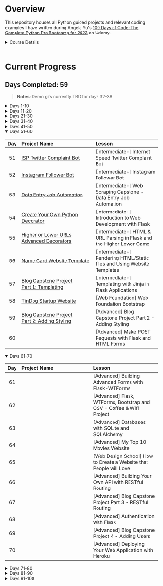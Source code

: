 # Overview

This repository houses all Python guided projects and relevant coding examples I have written during Angela Yu's [100 Days of Code: The Complete Python Pro Bootcamp for 2023](https://www.udemy.com/course/100-days-of-code/) on Udemy.

<details><summary>Course Details</summary>

>The course aims to fulfill the following learning objectives:
>- Master the Python programming language by building 100 unique projects over 100 days
>- Learn automation, game, app and web development, data science and machine learning all using Python.
>- Be able to program in Python professionally
>- Learn Selenium, Beautiful Soup, Request, Flask, Pandas, NumPy, Scikit Learn, Plotly, and Matplotlib
>- Create a portfolio of 100 Python projects to apply for developer jobs
>- Be able to build fully fledged websites and web apps with Python
>- Be able to use Python for data science and machine learning
>- Build games like Blackjack, Pong and Snake using Python
>- Build GUIs and Desktop applications with Python
</details>
<br>

# Current Progress
## Days Completed: 59

>**Notes**:
>Demo gifs currently TBD for days 32-38

<details><summary>Days 1-10</summary>

| Day | <div style="width:220px">Project Name</div> | Lesson |
| :--: | :-- | :-- |
| 1 | [Band Name Generator](https://github.com/marilynyi/100-days-of-code-python/tree/main/days-01-10/day-01/band-name-generator) | [Beginner] Working with Variables in Python to Manage Data |
| 2 | [Tip Calculator](https://github.com/marilynyi/100-days-of-code-python/tree/main/days-01-10/day-02/tip-calculator) | [Beginner] Understanding Data Types and How to Manipulate Strings |
| 3 | [Treasure Island](https://github.com/marilynyi/100-days-of-code-python/tree/main/days-01-10/day-03/treasure-island) | [Beginner] Control Flow and Logical Operators |
| 4 | [Rock, Paper, Scissors](https://github.com/marilynyi/100-days-of-code-python/tree/main/days-01-10/day-04/rock-paper-scissors) | [Beginner] Randomization and Python Lists |
| 5 | [Password Generator](https://github.com/marilynyi/100-days-of-code-python/tree/main/days-01-10/day-05/password-generator) | [Beginner] Python Loops |
| 6 | [Karel Hurdles](https://github.com/marilynyi/100-days-of-code-python/tree/main/days-01-10/day-06/karel-hurdles) | [Beginner] Python Functions & Karel |
| 7 | [Hangman](https://github.com/marilynyi/100-days-of-code-python/tree/main/days-01-10/day-07/hangman) | [Beginner] Hangman |
| 8 | [Caesar Cipher](https://github.com/marilynyi/100-days-of-code-python/tree/main/days-01-10/day-08/caesar-cipher) | [Beginner] Function Parameters & Caesar Cipher |
| 9 | [Blind Auction](https://github.com/marilynyi/100-days-of-code-python/tree/main/days-01-10/day-09/blind-auction) | [Beginner] Dictionaries, Nesting and the Secret Auction |
| 10 | [Calculator](https://github.com/marilynyi/100-days-of-code-python/tree/main/days-01-10/day-10/calculator) | [Beginner] Functions with Outputs |
</details>
<details><summary>Days 11-20</summary>

| Day | <div style="width:220px">Project Name</div> | Lesson |
| :--: | :-- | :-- |
| 11 | [Blackjack Capstone](https://github.com/marilynyi/100-days-of-code-python/tree/main/days-11-20/day-11/blackjack-capstone) | [Beginner] The Blackjack Capstone Project | 
| 12 | [Guess the Number](https://github.com/marilynyi/100-days-of-code-python/tree/main/days-11-20/day-12/guess-the-number) | [Beginner] Scope & Number Guessing Game | 
| 13 | No project | [Beginner] Debugging: How to Find and Fix Errors in your Code | 
| 14 | [Higher-Lower Game](https://github.com/marilynyi/100-days-of-code-python/tree/main/days-11-20/day-14/higher-lower-game) | [Beginner] Higher Lower Game Project | 
| 15 | [Coffee Machine (no OOP)](https://github.com/marilynyi/100-days-of-code-python/tree/main/days-11-20/day-15/coffee-machine)| [Intermediate] Local Development Environment Setup & the Coffee Machine |
| 16 | [Coffee Machine (w/ OOP)](https://github.com/marilynyi/100-days-of-code-python/tree/main/days-11-20/day-16/coffee-machine) | [Intermediate] Object Oriented Programming (OOP) | 
| 17 | [Quiz Brain Game](https://github.com/marilynyi/100-days-of-code-python/tree/main/days-11-20/day-17/quiz-brain) | [Intermediate] The Quiz Project & the Benefits of OOP | 
| 18 | [Hirst Painting](https://github.com/marilynyi/100-days-of-code-python/tree/main/days-11-20/day-18/hirst-painting) | [Intermediate] Turtle & the Graphical User Interface (GUI) | 
| 19 | - [Etch-a-Sketch](https://github.com/marilynyi/100-days-of-code-python/tree/main/days-11-20/day-19/etch-a-sketch)<br>- [Turtle Race](https://github.com/marilynyi/100-days-of-code-python/tree/main/days-11-20/day-19/turtle-race) | [Intermediate] Instances, State and Higher Order Functions | 
| 20 | [Snake Game pt. 1](https://github.com/marilynyi/100-days-of-code-python/tree/main/days-11-20/day-20/snake-game-part-1) | [Intermediate] Build the Snake Game Part 1: Animation & Coordinates |
</details>
<details><summary>Days 21-30</summary>

| Day | <div style="width:220px">Project Name</div> | Lesson |
| :--: | :-- | :-- |
| 21 | [Snake Game pt. 2](https://github.com/marilynyi/100-days-of-code-python/tree/main/days-21-30/day-21/snake-game) | [Intermediate] Build the Snake Game Part 2: Inheritance & List Slicing | 
| 22 | [Pong Game](https://github.com/marilynyi/100-days-of-code-python/tree/main/days-21-30/day-22/pong-game) | [Intermediate] Build Pong: The Famous Arcade Game | 
| 23 | [Turtle Crossing Game](https://github.com/marilynyi/100-days-of-code-python/tree/main/days-21-30/day-23/turtle-crossing-game) | [Intermediate] The Turtle Crossing Capstone Project | 
| 24 | - [Snake Game w/ High Score](https://github.com/marilynyi/100-days-of-code-python/tree/main/days-21-30/day-24/snake-game-with-high-score)<br>- [Mail Merge](https://github.com/marilynyi/100-days-of-code-python/tree/main/days-21-30/day-24/mail-merge) | [Intermediate] Files, Directories and Paths | 
| 25 | [United States Game](https://github.com/marilynyi/100-days-of-code-python/tree/main/days-21-30/day-25/united-states-game) | [Intermediate] Working with CSV Data and the Pandas Library | 
| 26 | [NATO Alphabet](https://github.com/marilynyi/100-days-of-code-python/tree/main/days-21-30/day-26/nato-alphabet) | [Intermediate] List Comprehension and the NATO Alphabet | 
| 27 | [Miles to Kilometers](https://github.com/marilynyi/100-days-of-code-python/tree/main/days-21-30/day-27/mile-to-km) | [Intermediate] Tkinter, *args, **kwargs and Creating GUI Programs | 
| 28 | [Pomodoro Timer](https://github.com/marilynyi/100-days-of-code-python/tree/main/days-21-30/day-28/pomodoro-timer) | [Intermediate] Tkinter, Dynamic Typing and the Pomodoro GUI Application 
| 29 | [Password Manager](https://github.com/marilynyi/100-days-of-code-python/tree/main/days-21-30/day-29/password-manager) | [Intermediate] Building a Password Manager GUI App with Tkinter | 
| 30 | [Password Manager w/ Exceptions](https://github.com/marilynyi/100-days-of-code-python/tree/main/days-21-30/day-30/password-manager-w-exceptions) | [Intermediate] Errors, Exceptions and JSON Data: Improving the Password | 
</details>
<details><summary>Days 31-40</summary>

| Day | <div style="width:220px">Project Name</div> | Lesson |
| :--: | :-- | :-- |
| 31 | [Flash Card App](https://github.com/marilynyi/100-days-of-code-python/tree/main/days-31-40/day-31/flash-card-app) | [Intermediate] Flash Card App Capstone Project | 
| 32 | [Automated Birthday Wisher](https://github.com/marilynyi/100-days-of-code-python/tree/main/days-31-40/day-32/automated-birthday-wisher)| [Intermediate+] Send Email (smtplib) & Manage Dates (datetime) |
| 33 | [ISS Location & Email Notification](https://github.com/marilynyi/100-days-of-code-python/tree/main/days-31-40/day-33/iss-location-and-email) | [Intermediate+] API Endpoints & API Parameters - ISS Overhead Notifier | 
| 34 | [Quizzler App](https://github.com/marilynyi/100-days-of-code-python/tree/main/days-31-40/day-34/quizzler-app) | [Intermediate+] API Practice - Creating a GUI Quiz App | 
| 35 | [Rain Alert](https://github.com/marilynyi/100-days-of-code-python/tree/main/days-31-40/day-35/rain-alert) | [Intermediate+] Keys, Authentication & Environment Variables: Send SMS | 
| 36 | [Stock News](https://github.com/marilynyi/100-days-of-code-python/tree/main/days-31-40/day-36/stock-news) | [Intermediate+] Stock Trading News Alert Project | 
| 37 | [Habit Tracker](https://github.com/marilynyi/100-days-of-code-python/tree/main/days-31-40/day-37/habit-tracker) | [Intermediate+] Habit Tracking Project: API Post Requests & Headers | 
| 38 | [Workout Tracker](https://github.com/marilynyi/100-days-of-code-python/tree/main/days-31-40/day-38/workout-tracker) | [Intermediate+] Workout Tracking Using Google Sheets | 
| 39 | [Flight Deals](https://github.com/marilynyi/100-days-of-code-python/tree/main/days-31-40/day-39/flight-deals) | [Intermediate+] Capstone Part 1: Flight Deal Finder | 
| 40 | [Flight Club](https://github.com/marilynyi/100-days-of-code-python/tree/main/days-31-40/day-40/flight-club) | [Intermediate+] Capstone Part 2: Flight Club | 
</details>
<details><summary>Days 41-50</summary>

| Day | <div style="width:220px">Project Name</div> | Lesson |
| :--: | :-- | :-- |
| 41 | [Movie Ranking](https://github.com/marilynyi/100-days-of-code-python/tree/main/days-41-50/day-41/movie-ranking) | [Web Foundation] Introduction to HTML | 
| 42 | [Birthday Invite Website](https://github.com/marilynyi/100-days-of-code-python/tree/main/days-41-50/day-42/birthday-invite-website) | [Web Foundation] Intermediate HTML | 
| 43 | [Color Vocab Website](https://github.com/marilynyi/100-days-of-code-python/tree/main/days-41-50/day-43/color-vocab-website) | [Web Foundation] Introduction to CSS |
| 44 | [Motivation Meme Poster](https://github.com/marilynyi/100-days-of-code-python/tree/main/days-41-50/day-44/motivation-meme-poster) | [Web Foundation] Intermediate CSS | 
| 45 | [Top 100 Movies](https://github.com/marilynyi/100-days-of-code-python/tree/main/days-41-50/day-45/top-100-movies) | [Intermediate+] Web Scraping with Beautiful Soup | 
| 46 | [Spotify Playlist](https://github.com/marilynyi/100-days-of-code-python/tree/main/days-41-50/day-46/spotify-playlist) | [Intermediate+] Create a Spotify Playlist using the Musical Time Machine | 
| 47 | [Amazon Price Tracker](https://github.com/marilynyi/100-days-of-code-python/tree/main/days-41-50/day-47/amazon-price-tracker/) | [Intermediate+] Create an Automated Amazon Price Tracker | 
| 48 | [Cookie Clicker](https://github.com/marilynyi/100-days-of-code-python/tree/main/days-41-50/day-48/cookie-clicker/) | [Intermediate+] Selenium Webdriver Browser and Game Playing Bot | 
| 49 | [Automate LinkedIn Easy Apply](https://github.com/marilynyi/100-days-of-code-python/tree/main/days-41-50/day-49/automate-linkedin-easy-apply/)| [Intermediate+] Automating Job Applications on LinkedIn | 
| 50 | [Automate Giphy GIF Likes](https://github.com/marilynyi/100-days-of-code-python/tree/main/days-41-50/day-50/automate-giphy-gif-likes/)| [Intermediate+] Auto Tinder Swiping Bot | 
</details>
<details open=""><summary>Days 51-60</summary>

| Day | <div style="width:220px">Project Name</div> | Lesson |
| :--: | :-- | :-- |
| 51 | [ISP Twitter Complaint Bot](https://github.com/marilynyi/100-days-of-code-python/tree/main/days-51-60/day-51/isp-twitter-complaint-bot/) | [Intermediate+] Internet Speed Twitter Complaint Bot |
| 52 | [Instagram Follower Bot](https://github.com/marilynyi/100-days-of-code-python/tree/main/days-51-60/day-52/instagram-follower-bot/) | [Intermediate+] Instagram Follower Bot |
| 53 | [Data Entry Job Automation](https://github.com/marilynyi/100-days-of-code-python/tree/main/days-51-60/day-53/data-entry-job-automation/) | [Intermediate+] Web Scraping Capstone - Data Entry Job Automation |
| 54 | [Create Your Own Python Decorator](https://github.com/marilynyi/100-days-of-code-python/tree/main/days-51-60/day-54/challenge/create-python-decorator) | [Intermediate+] Introduction to Web Development with Flask |
| 55 | [Higher or Lower URLs](https://github.com/marilynyi/100-days-of-code-python/tree/main/days-51-60/day-55/project/higher-lower)<br>[Advanced Decorators](https://github.com/marilynyi/100-days-of-code-python/tree/main/days-51-60/day-55/challenge/advanced-decorators) | [Intermediate+] HTML & URL Parsing in Flask and the Higher Lower Game |
| 56 | [Name Card Website Template](https://github.com/marilynyi/100-days-of-code-python/tree/main/days-51-60/day-56/name-card) | [Intermediate+] Rendering HTML/Static files and Using Website Templates |
| 57 | [Blog Capstone Project<br>Part 1: Templating](https://github.com/marilynyi/100-days-of-code-python/tree/main/days-51-60/day-57/blog-capstone-pt-1) | [Intermediate+] Templating with Jinja in Flask Applications |
| 58 | [TinDog Startup Website](https://github.com/marilynyi/100-days-of-code-python/tree/main/days-51-60/day-58/tindog) | [Web Foundation] Web Foundation Bootstrap |
| 59 | [Blog Capstone Project<br>Part 2: Adding Styling](https://github.com/marilynyi/100-days-of-code-python/tree/main/days-51-60/day-59/blog-capstone-pt-2) | [Advanced] Blog Capstone Project Part 2 - Adding Styling |
| 60 | | [Advanced] Make POST Requests with Flask and HTML Forms |
</details>
<details open=""><summary>Days 61-70</summary>

| Day | <div style="width:220px">Project Name</div> | Lesson |
| :--: | :-- | :-- |
| 61 | | [Advanced] Building Advanced Forms with Flask-WTForms |
| 62 | | [Advanced] Flask, WTForms, Bootstrap and CSV - Coffee & Wifi Project |
| 63 | | [Advanced] Databases with SQLite and SQLAlchemy |
| 64 | | [Advanced] My Top 10 Movies Website |
| 65 | | [Web Design School] How to Create a Website that People will Love |
| 66 | | [Advanced] Building Your Own API with RESTful Routing |
| 67 | | [Advanced] Blog Capstone Project Part 3 - RESTful Routing |
| 68 | | [Advanced] Authentication with Flask |
| 69 | | [Advanced] Blog Capstone Project 4 - Adding Users |
| 70 | | [Advanced] Deploying Your Web Application with Heroku |
</details>
<details><summary>Days 71-80</summary>

| Day | <div style="width:220px">Project Name</div> | Lesson |
| :--: | :-- | :-- |
| 71 | | [Advanced] Data Exploration with Pandas: College Major vs. Your Salary |
| 72 | | [Advanced] Data Visualization with Matplotlib: Programming Languages | 
| 73 | | [Advanced] Aggregate & Merge Data with Pandas: Analyze the Lego Dataset |
| 74 | | [Advanced] Google Trends Data: Resampling and Visualizing Time Series |
| 75 | | [Advanced] Beautiful Plotly Charts & Analyzing the Android App Store |
| 76 | | [Advanced] Computation with NumPy and N-Dimensional Arrays |
| 77 | | [Advanced] Linear Regression and Data Visualization with Seaborn |
| 78 | | [Advanced] Analyzing the Nobel Prize with Plotly, Matplotlib & Seaborn |
| 79 | | [Advanced] The Tragic Discovery of Handwashing: t-Tests & Distributions |
| 80 | | [Advanced] Capstone Project - Predict House Prices |
</details>
<details><summary>Days 81-90</summary>

| Day | <div style="width:220px">Project Name</div> | Lesson |
| :--: | :-- | :-- |
| 81 | | [Professional Portfolio Project] Python Scripting |
| 82 | | [Professional Portfolio Project] Python Web Development |
| 83 | | [Professional Portfolio Project] Python Scripting |
| 84 | | [Professional Portfolio Project] GUI |
| 85 | | [Professional Portfolio Project] GUI |
| 86 | | [Professional Portfolio Project] Game |
| 87 | | [Professional Portfolio Project] Web Development |
| 88 | | [Professional Portfolio Project] Web Development |
| 89 | | [Professional Portfolio Project] GUI Desktop App |
| 90 | | [Professional Portfolio Project] HTTP Requests & APIs |
</details>
<details><summary>Days 91-100</summary>

| Day | <div style="width:220px">Project Name</div> | Lesson |
| :--: | :-- | :-- |
| 91 | | [Professional Portfolio Project] Image Processing & Data Science |
| 92 | | [Professional Portfolio Project] Web Scraping |
| 93 | | [Professional Portfolio Project] GUI Automation |
| 94 | | [Professional Portfolio Project] Game |
| 95 | | [Professional Portfolio Project] HTTP Requests & APIs |
| 96 | | [Professional Portfolio Project] Web Development |
| 97 | | [Professional Portfolio Project] Python Automation |
| 98 | | [Professional Portfolio Project] Data Science |
| 99 | | [Professional Portfolio Project] Data Science |
| 100 | | [Professional Portfolio Project] Data Science |





